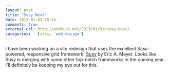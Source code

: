 ```yaml
---
layout: post  
title: "Susy Next"  
date: 2013-01-02 15:51  
comments: true  
external-url: http://oddbird.net/2013/01/01/susy-next/  
categories:   [sass, 'web design']
---
```

 I have been working on a site redesign that uses the excellent Sass-powered, responsive grid framework, [Susy][1] by Eric A. Meyer. Looks like Susy is merging with some other top-notch frameworks in the coming year. I'll definitely be keeping my eye out for this.
 
 [1]: http://susy.oddbird.net/
